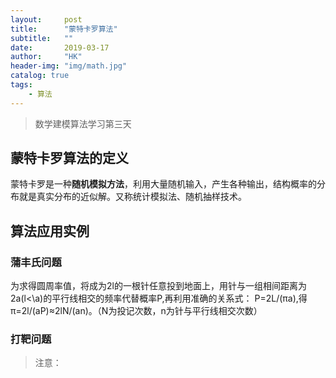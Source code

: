 ```yaml
---
layout:     post
title:      "蒙特卡罗算法"
subtitle:   ""
date:       2019-03-17
author:     "HK"
header-img: "img/math.jpg"
catalog: true
tags:
    - 算法
---
```


> 数学建模算法学习第三天

## 蒙特卡罗算法的定义

蒙特卡罗是一种**随机模拟方法**，利用大量随机输入，产生各种输出，结构概率的分布就是真实分布的近似解。又称统计模拟法、随机抽样技术。

## 算法应用实例

### 蒲丰氏问题

为求得圆周率值，将成为2l的一根针任意投到地面上，用针与一组相间距离为2a(l<\a)的平行线相交的频率代替概率P,再利用准确的关系式：
P=2L/(πa),得π=2l/(aP)≈2lN/(an)。（N为投记次数，n为针与平行线相交次数）

### 打靶问题

> 注意：